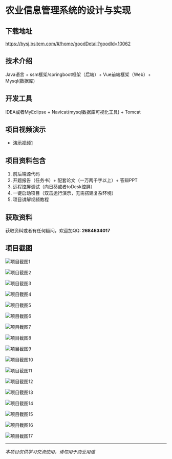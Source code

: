 # 农业信息管理系统的设计与实现

## 下载地址
https://bysj.bsitem.com/#/home/goodDetail?goodId=10062

## 技术介绍
Java语言 + ssm框架/springboot框架（后端）+ Vue前端框架（Web）+ Mysql(数据库)

## 开发工具
IDEA或者MyEclipse + Navicat(mysql数据库可视化工具) + Tomcat

## 项目视频演示
- [演示视频1](https://graduation-images.oss-cn-beijing.aliyuncs.com/videos/89%E5%A5%97-3-ssm%E5%BD%95%E5%83%8F/10062_%E5%9F%BA%E4%BA%8ESSM%E7%9A%84%E8%8E%B2%E8%8A%B1%E6%9D%91%E5%86%9C%E4%B8%9A%E4%BF%A1%E6%81%AF%E7%AE%A1%E7%90%86%E7%B3%BB%E7%BB%9F%E7%9A%84%E8%AE%BE%E8%AE%A1%E4%B8%8E%E5%AE%9E%E7%8E%B0%E5%BD%95%E5%83%8Fpf.mp4)

## 项目资料包含
1. 前后端源代码
2. 开题报告（任务书）+ 配套论文（一万两千字以上）+ 答辩PPT
3. 远程控屏调试（向日葵或者toDesk控屏）
4. 一键启动项目（双击运行演示，无需搭建复杂环境）
5. 项目讲解视频教程

## 获取资料
获取资料或者有任何疑问，欢迎加QQ: **2684634017**

## 项目截图
![项目截图1](https://graduation-images.oss-cn-beijing.aliyuncs.com/图片/10062/毕设论坛项目主图.jpg)

![项目截图2](https://graduation-images.oss-cn-beijing.aliyuncs.com/图片/10062/1.png)

![项目截图3](https://graduation-images.oss-cn-beijing.aliyuncs.com/图片/10062/2.png)

![项目截图4](https://graduation-images.oss-cn-beijing.aliyuncs.com/图片/10062/3.png)

![项目截图5](https://graduation-images.oss-cn-beijing.aliyuncs.com/图片/10062/4.png)

![项目截图6](https://graduation-images.oss-cn-beijing.aliyuncs.com/图片/10062/5.png)

![项目截图7](https://graduation-images.oss-cn-beijing.aliyuncs.com/图片/10062/6.png)

![项目截图8](https://graduation-images.oss-cn-beijing.aliyuncs.com/图片/10062/7.png)

![项目截图9](https://graduation-images.oss-cn-beijing.aliyuncs.com/图片/10062/8.png)

![项目截图10](https://graduation-images.oss-cn-beijing.aliyuncs.com/图片/10062/9.png)

![项目截图11](https://graduation-images.oss-cn-beijing.aliyuncs.com/图片/10062/10.png)

![项目截图12](https://graduation-images.oss-cn-beijing.aliyuncs.com/图片/10062/11.png)

![项目截图13](https://graduation-images.oss-cn-beijing.aliyuncs.com/图片/10062/12.png)

![项目截图14](https://graduation-images.oss-cn-beijing.aliyuncs.com/图片/10062/13.png)

![项目截图15](https://graduation-images.oss-cn-beijing.aliyuncs.com/图片/10062/14.png)

![项目截图16](https://graduation-images.oss-cn-beijing.aliyuncs.com/图片/10062/15.png)

![项目截图17](https://graduation-images.oss-cn-beijing.aliyuncs.com/图片/10062/16.png)

---
*本项目仅供学习交流使用，请勿用于商业用途*
